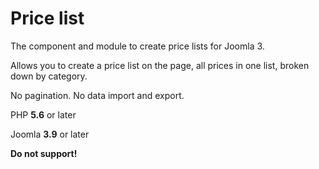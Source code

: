 # Price list

The component and module to create price lists for Joomla 3.

Allows you to create a price list on the page, all prices in one list, broken down by category.

No pagination. No data import and export.

PHP **5.6** or later

Joomla **3.9** or later

**Do not support!**
